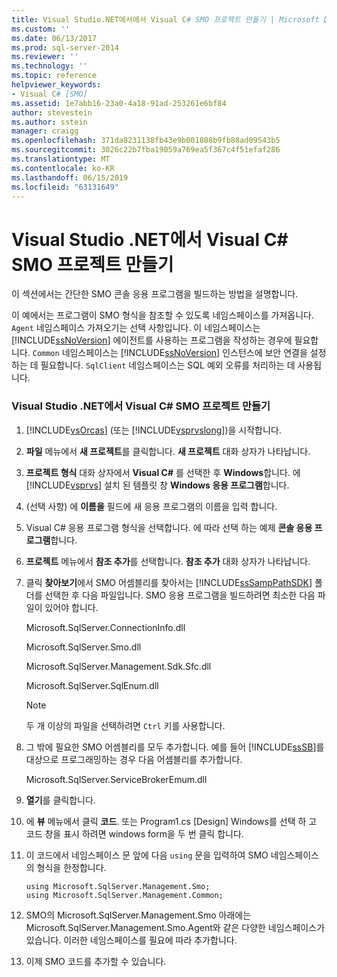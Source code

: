 ```yaml
---
title: Visual Studio.NET에서에서 Visual C# SMO 프로젝트 만들기 | Microsoft Docs
ms.custom: ''
ms.date: 06/13/2017
ms.prod: sql-server-2014
ms.reviewer: ''
ms.technology: ''
ms.topic: reference
helpviewer_keywords:
- Visual C# [SMO]
ms.assetid: 1e7abb16-23a0-4a18-91ad-253261e6bf84
author: stevestein
ms.author: sstein
manager: craigg
ms.openlocfilehash: 371da8231138fb43e9b001808b9fb88ad09543b5
ms.sourcegitcommit: 3026c22b7fba19059a769ea5f367c4f51efaf286
ms.translationtype: MT
ms.contentlocale: ko-KR
ms.lasthandoff: 06/15/2019
ms.locfileid: "63131649"
---
```

# <a name="create-a-visual-c-smo-project-in-visual-studio-net"></a>Visual Studio .NET에서 Visual C# SMO 프로젝트 만들기
  이 섹션에서는 간단한 SMO 콘솔 응용 프로그램을 빌드하는 방법을 설명합니다.  
  
 이 예에서는 프로그램이 SMO 형식을 참조할 수 있도록 네임스페이스를 가져옵니다. `Agent` 네임스페이스 가져오기는 선택 사항입니다. 이 네임스페이스는 [!INCLUDE[ssNoVersion](../../includes/ssnoversion-md.md)] 에이전트를 사용하는 프로그램을 작성하는 경우에 필요합니다. `Common` 네임스페이스는 [!INCLUDE[ssNoVersion](../../includes/ssnoversion-md.md)] 인스턴스에 보안 연결을 설정하는 데 필요합니다. `SqlClient` 네임스페이스는 SQL 예외 오류를 처리하는 데 사용됩니다.  
  
### <a name="creating-a-visual-c-smo-project-in-visual-studionet"></a>Visual Studio .NET에서 Visual C# SMO 프로젝트 만들기  
  
1.  [!INCLUDE[vsOrcas](../../includes/vsorcas-md.md)] (또는 [!INCLUDE[vsprvslong](../../includes/vsprvslong-md.md)])을 시작합니다.  
  
2.  **파일** 메뉴에서 **새 프로젝트**를 클릭합니다. **새 프로젝트** 대화 상자가 나타납니다.  
  
3.  **프로젝트 형식** 대화 상자에서 **Visual C#** 를 선택한 후 **Windows**합니다. 에 [!INCLUDE[vsprvs](../../includes/vsprvs-md.md)] 설치 된 템플릿 창 **Windows 응용 프로그램**합니다.  
  
4.  (선택 사항) 에 **이름을** 필드에 새 응용 프로그램의 이름을 입력 합니다.  
  
5.  Visual C# 응용 프로그램 형식을 선택합니다. 에 따라 선택 하는 예제 **콘솔 응용 프로그램**합니다.  
  
6.  **프로젝트** 메뉴에서 **참조 추가**를 선택합니다. **참조 추가** 대화 상자가 나타납니다.  
  
7.  클릭 **찾아보기**에서 SMO 어셈블리를 찾아서는 [!INCLUDE[ssSampPathSDK](../../includes/sssamppathsdk-md.md)] 폴더를 선택한 후 다음 파일입니다. SMO 응용 프로그램을 빌드하려면 최소한 다음 파일이 있어야 합니다.  
  
     Microsoft.SqlServer.ConnectionInfo.dll  
  
     Microsoft.SqlServer.Smo.dll  
  
     Microsoft.SqlServer.Management.Sdk.Sfc.dll  
  
     Microsoft.SqlServer.SqlEnum.dll  
  
    > [!NOTE]  
    >  두 개 이상의 파일을 선택하려면 `Ctrl` 키를 사용합니다.  
  
8.  그 밖에 필요한 SMO 어셈블리를 모두 추가합니다. 예를 들어 [!INCLUDE[ssSB](../../includes/sssb-md.md)]를 대상으로 프로그래밍하는 경우 다음 어셈블리를 추가합니다.  
  
     Microsoft.SqlServer.ServiceBrokerEmum.dll  
  
9. **열기**를 클릭합니다.  
  
10. 에 **뷰** 메뉴에서 클릭 **코드**. 또는 Program1.cs [Design] Windows를 선택 하 고 코드 창을 표시 하려면 windows form을 두 번 클릭 합니다.  
  
11. 이 코드에서 네임스페이스 문 앞에 다음 `using` 문을 입력하여 SMO 네임스페이스의 형식을 한정합니다.  
  
    ```  
    using Microsoft.SqlServer.Management.Smo;  
    using Microsoft.SqlServer.Management.Common;  
    ```  
  
12. SMO의 Microsoft.SqlServer.Management.Smo 아래에는 Microsoft.SqlServer.Management.Smo.Agent와 같은 다양한 네임스페이스가 있습니다. 이러한 네임스페이스를 필요에 따라 추가합니다.  
  
13. 이제 SMO 코드를 추가할 수 있습니다.  
  
  

